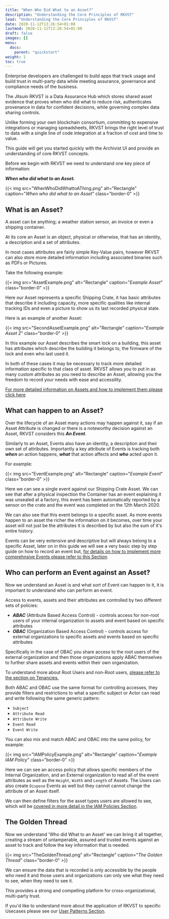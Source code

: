 ```yaml
---
title: "When Who Did What to an Asset?"
description: "Understanding the Core Principles of RKVST"
lead: "Understanding the Core Principles of RKVST"
date: 2020-11-12T13:26:54+01:00
lastmod: 2020-11-12T13:26:54+01:00
draft: false
images: []
menu:
  docs:
    parent: "quickstart"
weight: 1
toc: true
---
```



Enterprise developers are challenged to build apps that track usage and build trust in multi-party data while meeting assurance, governance and compliance needs of the business. 

The Jitsuin RKVST is a Data Assurance Hub which stores shared asset evidence that proves when who did what to reduce risk, authenticates provenance in data for confident decisions, while governing complex data sharing controls. 

Unlike forming your own blockchain consortium, committing to expensive integrations or managing spreadsheets, RKVST brings the right level of trust to data with a single line of code integration at a fraction of cost and time to value.

This guide will get you started quickly with the Archivist UI and provide an understanding of core RKVST concepts.  

Before we begin with RKVST we need to understand one key piece of information: 

***When who did what to an Asset.***

{{< img src="WhenWhoDidWhattoAThing.png" alt="Rectangle" caption="<em>When who did what to an Asset</em>" class="border-0" >}}

## What is an Asset?

A asset can be anything; a weather station sensor, an invoice or even a shipping container. 

At its core an Asset is an object, physical or otherwise, that has an identity, a description and a set of attributes. 

In most cases attributes are fairly simple Key-Value pairs, however RKVST can also store more detailed information including associated binaries such as PDFs or Pictures.

Take the following example:

{{< img src="AssetExample.png" alt="Rectangle" caption="<em>Example Asset</em>" class="border-0" >}}

Here our Asset represents a specific Shipping Crate, it has basic attributes that describe it including capacity, more specific qualities like internal tracking IDs and even a picture to show us its last recorded physical state.

Here is an example of another Asset:

{{< img src="SecondAssetExample.png" alt="Rectangle" caption="<em>Example Asset 2</em>" class="border-0" >}}

In this example our Asset describes the smart lock on a building, this asset has attributes which describe the building it belongs to, the firmware of the lock and even who last used it.

In both of these cases it may be necessary to track more detailed information specific to that class of asset. RKVST allows you to put in as many custom attributes as you need to describe an Asset, allowing you the freedom to record your needs with ease and accessility.

[For more detailed information on Assets and how to implement them please click here]()

## What can happen to an Asset?

Over the lifecycle of an Asset many actions may happen against it, say if an Asset Attribute is changed or there is a noteworthy decision against an Asset, RKVST considers this ***An Event***.

Similarly to an Asset, Events also have an identity, a description and their own set of attributes. Importantly a key attribute of Events is tracking both ***when*** an action happens, ***what*** that action affects and ***who*** acted upon it.

For example:

{{< img src="EventExample.png" alt="Rectangle" caption="<em>Example Event</em>" class="border-0" >}}

Here we can see a single event against our Shipping Crate Asset. We can see that after a physical inspection the Container has an event explaining it was unsealed at a factory, this event has been automatically reported by a sensor on the crate and the event was completed on the 12th March 2020.

We can also see that this event belongs to a specific asset. As more events happen to an asset the richer the information on it becomes, over time your asset will not just be the attributes it is described by but also the sum of it's entire history. 

Events can be very extensive and descriptive but will always belong to a specific Asset, later on in this guide we will see a very basic step by step guide on how to record an event but, [for details on how to implement more comprehnsive Events please refer to this Section](../../events/events-overview).

## Who can perform an Event against an Asset?

Now we understand an Asset is and what sort of Event can happen to it, it is important to understand who can perform an event.

Access to events, assets and their attributes are controlled by two different sets of policies:

* ***ABAC*** (Attribute Based Access Control) - controls access for non-root users of your internal organization to assets and event based on specific attributes
* ***OBAC*** (Organization Based Access Control) - controls access for external organizations to specific assets and events based on specific attributes 

Specifically in the case of OBAC you share access to the root users of the external organization and then those organizations apply ABAC themselves to further share assets and events within their own organization.

To understand more about Root Users and non-Root users, [please refer to the section on Tenancies.](../../tenancies/tenancies-overview)

Both ABAC and OBAC use the same format for controlling accesses, they provide filters and restrictions to what a specific subject or Actor can read and write following the same generic pattern:

* `Subject`
* `Attribute Read`
* `Attribute Write`
* `Event Read`
* `Event Write`

You can also mix and match ABAC and OBAC into the same policy, for example:

{{< img src="IAMPolicyExample.png" alt="Rectangle" caption="<em>Example IAM Policy</em>" class="border-0" >}}

Here we can see an access policy that allows specific members of the Internal Organization, and an External organization to read all of the event attributes as well as the `Height`, `Width` and `Length` of Assets. The Users can also create `Dispose` Events as well but they cannot cannot change the attribute of an Asset itself.

We can then define filters for the asset types users are allowed to see, which will be [covered in more detail in the IAM Policies Section](../../iam-policies/iam-policies-overview).

## The Golden Thread

Now we understand 'Who did What to an Asset' we can bring it all together, creating a stream of untamperable, assured and trusted events against an asset to track and follow the key information that is needed. 

{{< img src="TheGoldenThread.png" alt="Rectangle" caption="<em>The Golden Thread</em>" class="border-0" >}}

We can ensure the data that is recorded is only accessible by the people who need it and those users and organizations can only see what they need to see, when they need to see it.

This provides a strong and compelling platform for cross-organizational, multi-party trust.

If you'd like to understand more about the application of RKVST to specific Usecases please see our [User Patterns Section](../../user-patterns).

